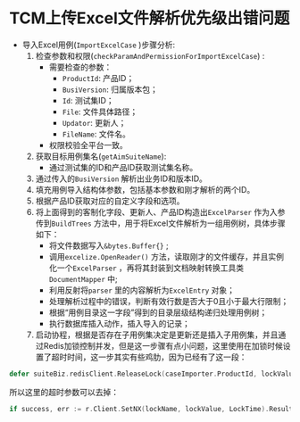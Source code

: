# TCM上传Excel文件解析优先级出错问题

- 导入Excel用例(`ImportExcelCase` )步骤分析:
   1. 检查参数和权限(`checkParamAndPermissionForImportExcelCase`) :
      - 需要检查的参数：
         - `ProductId`: 产品ID；
         - `BusiVersion`: 归属版本包；
         - `Id`: 测试集ID；
         - `File`: 文件具体路径；
         - `Updator`: 更新人；
         - `FileName`: 文件名。
      - 权限校验全平台一致。
   1. 获取目标用例集名(`getAimSuiteName`):
      - 通过测试集的ID和产品ID获取测试集名称。
   1. 通过传入的`BusiVersion` 解析出业务ID和版本ID。
   2. 填充用例导入结构体参数，包括基本参数和刚才解析的两个ID。
   3. 根据产品ID获取对应的自定义字段和选项。
   4. 将上面得到的客制化字段、更新人、产品ID构造出`ExcelParser` 作为入参传到`BuildTrees` 方法中，用于将Excel文件解析为一组用例树，具体步骤如下：
      - 将文件数据写入`&bytes.Buffer{}` ;
      - 调用`excelize.OpenReader()` 方法，读取刚才的文件缓存，并且实例化一个`ExcelParser` ，再将其封装到文档映射转换工具类`DocumentMapper` 中;
      - 利用反射将`parser` 里的内容解析为`ExcelEntry` 对象；
      - 处理解析过程中的错误，判断有效行数是否大于0且小于最大行限制；
      - 根据“用例目录这一字段”得到的目录层级结构递归处理用例树；
      - 执行数据库插入动作，插入导入的记录；
   1. 启动协程，根据是否存在子用例集决定是更新还是插入子用例集，并且通过Redis加锁控制并发，但是这一步骤有点小问题，这里使用在加锁时候设置了超时时间，这一步其实有些鸡肋，因为已经有了这一段：

```go
defer suiteBiz.redisClient.ReleaseLock(caseImporter.ProductId, lockValue)
```

所以这里的超时参数可以去掉：

```go
if success, err := r.Client.SetNX(lockName, lockValue, LockTime).Result()
```

